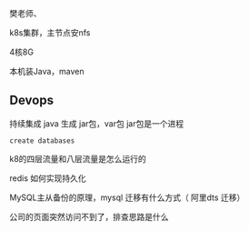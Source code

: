 樊老师、



k8s集群，主节点安nfs

4核8G

本机装Java，maven 

## Devops

持续集成      java 生成 jar包，var包    jar包是一个进程



```shell
create databases 
```

k8的四层流量和八层流量是怎么运行的

redis 如何实现持久化

MySQL主从备份的原理，mysql 迁移有什么方式（ 阿里dts 迁移）

公司的页面突然访问不到了，排查思路是什么







